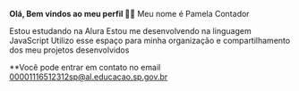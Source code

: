 **Olá, Bem vindos ao meu perfil 💙💙**
Meu nome é Pamela Contador

Estou estudando na Alura
Estou me desenvolvendo na linguagem JavaScript
Utilizo esse espaço para minha organização e compartilhamento dos meu projetos desenvolvidos

**Você pode entrar em contato no email
00001116512312sp@al.educacao.sp.gov.br


